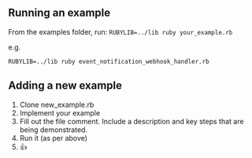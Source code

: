 ## Running an example

From the examples folder, run:
`RUBYLIB=../lib ruby your_example.rb`

e.g.

`RUBYLIB=../lib ruby event_notification_webhook_handler.rb`

## Adding a new example

1. Clone new_example.rb
2. Implement your example
3. Fill out the file comment. Include a description and key steps that are being demonstrated.
4. Run it (as per above)
5. 👍
